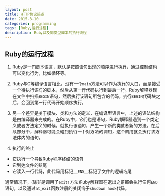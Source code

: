```yaml
---
layout: post
title: HTTP协议简述
date: 2015-3-10
categories: programming
tags: [Ruby,运行过程]
description: Ruby以及同类型脚本的执行流程
---
```


## Ruby的运行过程

1. Ruby是一门脚本语言，默认是按照语句出现的顺序进行执行，通过控制结构可以变化行为，比如循环等。

2. Ruby与C等编译语言相比，没有一个`main`方法可以作为执行的入口，而是接受一个待执行语句的脚本，然后从第一行代码执行到最后一行。Ruby解释器现在文件中扫描`BEGIN`语句，然后执行该语句所包含的代码，执行`BEGIN`代码块之后，会回到第一行代码开始顺序执行。

3. 另一个差异是关于模块、类和方法的定义，在编译型语言中，上述的语法结构是由编译器来完成的。在Ruby中，它们也是语句，Ruby解释器遇到一个类定义或者方法定义的时候，就执行该语句，产生一个新的类或者新的方法。在后续部分中，解释器可能会碰到执行一个对方法的调用，这个调用就会执行该方法体内的语句。

4. 执行的终止  
- 它执行一个导致Ruby程序终结的语句
- 它到达文件的结尾
- 它读入一行代码，此代码用标记`__END__`标记了文件的逻辑结尾

通常情况下，(除非是调用了`exit!`方法)Ruby解释器在退出之前都会执行任何`END`语句，以及通过`at_exit`函数注册的关闭钩子`shudown hook`代码。